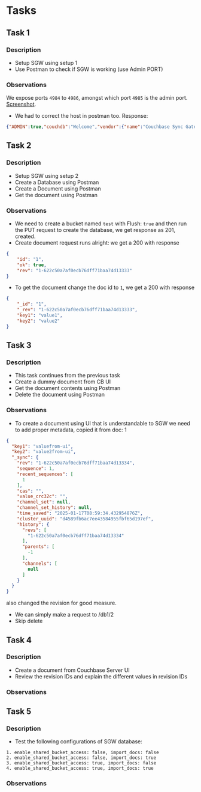 # Tasks

## Task 1

### Description

- Setup SGW using setup 1
- Use Postman to check if SGW is working (use Admin PORT)

### Observations

We expose ports `4984` to `4986`, amongst which port `4985` is the admin port. [Screenshot](/images/task-1.png).
+ We had to correct the host in postman too.
Response:
```json
{"ADMIN":true,"couchdb":"Welcome","vendor":{"name":"Couchbase Sync Gateway","version":"3.2"},"version":"Couchbase Sync Gateway/3.2.1(15;release) EE","persistent_config":true}
```

## Task 2

### Description

- Setup SGW using setup 2
- Create a Database using Postman
- Create a Document using Postman
- Get the document using Postman

### Observations
+ We need to create a bucket named `test` with Flush: `true` and then run the PUT request to create the database, we get response as 201, created.
+ Create document request runs alright: we get a 200 with response
```json
{
    "id": "1",
    "ok": true,
    "rev": "1-622c50a7af0ecb76dff71baa74d13333"
}
```
+ To get the document change the doc id to `1`, we get a 200 with response
```json
{
    "_id": "1",
    "_rev": "1-622c50a7af0ecb76dff71baa74d13333",
    "key1": "value1",
    "key2": "value2"
}
```

## Task 3

### Description

- This task continues from the previous task
- Create a dummy document from CB UI
- Get the document contents using Postman
- Delete the document using Postman

### Observations
+ To create a document using UI that is understandable to SGW we need to add proper metadata, copied it from doc: 1
```json
{
  "key1": "valuefrom-ui",
  "key2": "value2from-ui",
  "_sync": {
    "rev": "1-622c50a7af0ecb76dff71baa74d13334",
    "sequence": 1,
    "recent_sequences": [
      1
    ],
    "cas": "",
    "value_crc32c": "",
    "channel_set": null,
    "channel_set_history": null,
    "time_saved": "2025-01-17T08:59:34.432954876Z",
    "cluster_uuid": "d4589fb6ac7ee43584955fbf65d197ef",
    "history": {
      "revs": [
        "1-622c50a7af0ecb76dff71baa74d13334"
      ],
      "parents": [
        -1
      ],
      "channels": [
        null
      ]
    }
  }
}
```
also changed the revision for good measure.

+ We can simply make a request to /db1/2
+ Skip delete

## Task 4

### Description

- Create a document from Couchbase Server UI
- Review the revision IDs and explain the different values in revision IDs

### Observations

## Task 5

### Description

- Test the following configurations of SGW database:

```
1. enable_shared_bucket_access: false, import_docs: false
2. enable_shared_bucket_access: false, import_docs: true
3. enable_shared_bucket_access: true, import_docs: false
4. enable_shared_bucket_access: true, import_docs: true
```

### Observations
